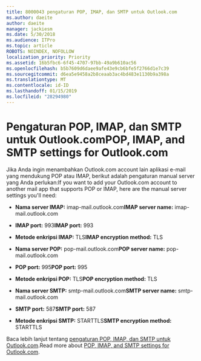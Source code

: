 ```yaml
---
title: 8000043 pengaturan POP, IMAP, dan SMTP untuk Outlook.com
ms.author: daeite
author: daeite
manager: jackiesm
ms.date: 5/30/2018
ms.audience: ITPro
ms.topic: article
ROBOTS: NOINDEX, NOFOLLOW
localization_priority: Priority
ms.assetid: 16b5fbc6-6f45-4707-97bb-49a9b610ac56
ms.openlocfilehash: b5b7609d6daee9afe43e9cb6bfe5f2766d1e7c39
ms.sourcegitcommit: d6ea5e9458a2b8ceaab3ac4bd483e1130b9a398a
ms.translationtype: MT
ms.contentlocale: id-ID
ms.lasthandoff: 01/15/2019
ms.locfileid: "28294980"
---
```

# <a name="pop-imap-and-smtp-settings-for-outlookcom"></a><span data-ttu-id="9076b-102">Pengaturan POP, IMAP, dan SMTP untuk Outlook.com</span><span class="sxs-lookup"><span data-stu-id="9076b-102">POP, IMAP, and SMTP settings for Outlook.com</span></span>

<span data-ttu-id="9076b-103">Jika Anda ingin menambahkan Outlook.com account lain aplikasi e-mail yang mendukung POP atau IMAP, berikut adalah pengaturan manual server yang Anda perlukan:</span><span class="sxs-lookup"><span data-stu-id="9076b-103">If you want to add your Outlook.com account to another mail app that supports POP or IMAP, here are the manual server settings you'll need:</span></span>
  
- <span data-ttu-id="9076b-104">**Nama server IMAP:** imap-mail.outlook.com</span><span class="sxs-lookup"><span data-stu-id="9076b-104">**IMAP server name:** imap-mail.outlook.com</span></span> 
    
- <span data-ttu-id="9076b-105">**IMAP port:** 993</span><span class="sxs-lookup"><span data-stu-id="9076b-105">**IMAP port:** 993</span></span> 
    
- <span data-ttu-id="9076b-106">**Metode enkripsi IMAP:** TLS</span><span class="sxs-lookup"><span data-stu-id="9076b-106">**IMAP encryption method:** TLS</span></span> 
    
- <span data-ttu-id="9076b-107">**Nama server POP:** pop-mail.outlook.com</span><span class="sxs-lookup"><span data-stu-id="9076b-107">**POP server name:** pop-mail.outlook.com</span></span> 
    
- <span data-ttu-id="9076b-108">**POP port:** 995</span><span class="sxs-lookup"><span data-stu-id="9076b-108">**POP port:** 995</span></span> 
    
- <span data-ttu-id="9076b-109">**Metode enkripsi POP:** TLS</span><span class="sxs-lookup"><span data-stu-id="9076b-109">**POP encryption method:** TLS</span></span> 
    
- <span data-ttu-id="9076b-110">**Nama server SMTP:** smtp-mail.outlook.com</span><span class="sxs-lookup"><span data-stu-id="9076b-110">**SMTP server name:** smtp-mail.outlook.com</span></span> 
    
- <span data-ttu-id="9076b-111">**SMTP port:** 587</span><span class="sxs-lookup"><span data-stu-id="9076b-111">**SMTP port:** 587</span></span> 
    
- <span data-ttu-id="9076b-112">**Metode enkripsi SMTP:** STARTTLS</span><span class="sxs-lookup"><span data-stu-id="9076b-112">**SMTP encryption method:** STARTTLS</span></span> 
    
<span data-ttu-id="9076b-113">Baca lebih lanjut tentang [pengaturan POP, IMAP, dan SMTP untuk Outlook.com](https://go.microsoft.com/fwlink/p/?linkid=2001402&amp;clcid=0x409).</span><span class="sxs-lookup"><span data-stu-id="9076b-113">Read more about [POP, IMAP, and SMTP settings for Outlook.com](https://go.microsoft.com/fwlink/p/?linkid=2001402&amp;clcid=0x409).</span></span>
  

